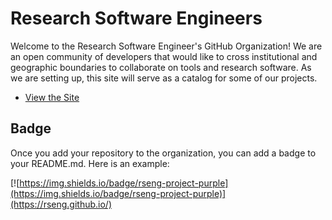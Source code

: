 # Research Software Engineers

Welcome to the Research Software Engineer's GitHub Organization! We are an open
community of developers that would like to cross institutional and geographic
boundaries to collaborate on tools and research software. As we are setting up,
this site will serve as a catalog for some of our projects.

 - [View the Site](https://rseng.github.io/)


## Badge

Once you add your repository to the organization, you can add a badge to your README.md.
Here is an example:

[![https://img.shields.io/badge/rseng-project-purple](https://img.shields.io/badge/rseng-project-purple)](https://rseng.github.io/)
